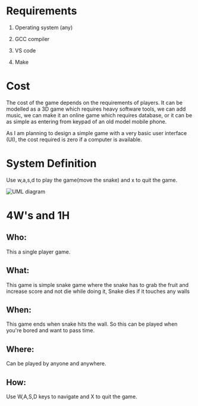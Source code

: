 # Requirements

1. Operating system (any)

2. GCC compiler

3. VS code

4. Make

# Cost

The cost of the game depends on the requirements of players. It can be modelled as a 3D game which requires heavy software tools, we can add music, we can make it an online game which requires database, or it can be as simple as entering from keypad of an old model mobile phone.

As I am planning to design a simple game with a very basic user interface (UI), the cost required is zero if a computer is available.

# System Definition

Use w,a,s,d to play the game(move the snake) and x to quit the game.

![UML diagram](https://user-images.githubusercontent.com/80382147/114836169-fea67b00-9def-11eb-8336-8bd29d5fd5ff.png)

# 4W's and 1H
## Who:
This a single player game.

## What:
This game is simple snake game where the snake has to grab the fruit and increase score and not die while doing it, Snake dies if it touches any walls

## When:
This game ends when snake hits the wall. So this can be played when you're bored and want to pass time.

## Where:
Can be played by anyone and anywhere. 

## How:
Use W,A,S,D keys to navigate and X to quit the game.
